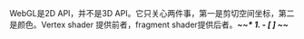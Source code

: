 WebGL是2D API，并不是3D API。它只关心两件事，第一是剪切空间坐标，第二是颜色。Vertex shader 提供前者，fragment shader提供后者。**_~~* 1. - [ ] ~~_**